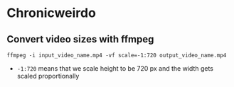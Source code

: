 # Chronicweirdo

## Convert video sizes with ffmpeg

```
ffmpeg -i input_video_name.mp4 -vf scale=-1:720 output_video_name.mp4
```

- `-1:720` means that we scale height to be 720 px and the width gets scaled proportionally